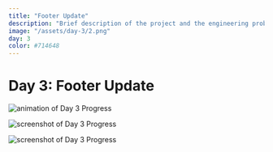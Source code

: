```yaml
---
title: "Footer Update"
description: "Brief description of the project and the engineering problem solved."
image: "/assets/day-3/2.png"
day: 3
color: #714648
---
```


# Day 3: Footer Update

![animation of Day 3 Progress](/assets/day-3/footer.gif)

![screenshot of Day 3 Progress](/assets/day-3/1.png)

![screenshot of Day 3 Progress](/assets/day-3/2.png)
